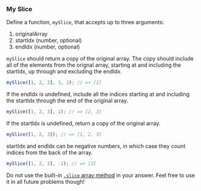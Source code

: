 ### My Slice

Define a function, `mySlice`, that accepts up to three arguments:

1. originalArray
2. startIdx (number, optional)
3. endIdx (number, optional)

`mySlice` should return a copy of the original array. The copy should include
all of the elements from the orignal array, starting at and including the
startIdx, up through and excluding the endIdx.

```javascript
mySlice([1, 2, 3], 1, 2); // => [2]
```

If the endIdx is undefined, include all the indices starting at and including
the startIdx through the end of the original array.

```javascript
mySlice([1, 2, 3], 1); // => [2, 3]
```

If the startIdx is undefined, return a copy of the original array.

```javascript
mySlice([1, 2, 3]); // => [1, 2, 3]
```

startIdx and endIdx can be negative numbers, in which case they count indices
from the back of the array.

```javascript
mySlice([1, 2, 3], -1); // => [3]
```

Do not use the built-in [`.slice` array method](https://developer.mozilla.org/en-US/docs/Web/JavaScript/Reference/Global_Objects/Array/slice) in your answer. Feel free to
use it in all future problems though!
